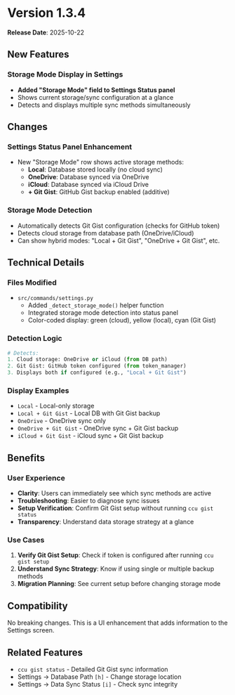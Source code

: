 # Version 1.3.4

**Release Date**: 2025-10-22

## New Features

### Storage Mode Display in Settings
- **Added "Storage Mode" field to Settings Status panel**
- Shows current storage/sync configuration at a glance
- Detects and displays multiple sync methods simultaneously

## Changes

### Settings Status Panel Enhancement
- New "Storage Mode" row shows active storage methods:
  - **Local**: Database stored locally (no cloud sync)
  - **OneDrive**: Database synced via OneDrive
  - **iCloud**: Database synced via iCloud Drive
  - **+ Git Gist**: GitHub Gist backup enabled (additive)

### Storage Mode Detection
- Automatically detects Git Gist configuration (checks for GitHub token)
- Detects cloud storage from database path (OneDrive/iCloud)
- Can show hybrid modes: "Local + Git Gist", "OneDrive + Git Gist", etc.

## Technical Details

### Files Modified
- `src/commands/settings.py`
  - Added `_detect_storage_mode()` helper function
  - Integrated storage mode detection into status panel
  - Color-coded display: green (cloud), yellow (local), cyan (Git Gist)

### Detection Logic
```python
# Detects:
1. Cloud storage: OneDrive or iCloud (from DB path)
2. Git Gist: GitHub token configured (from token_manager)
3. Displays both if configured (e.g., "Local + Git Gist")
```

### Display Examples
- `Local` - Local-only storage
- `Local + Git Gist` - Local DB with Git Gist backup
- `OneDrive` - OneDrive sync only
- `OneDrive + Git Gist` - OneDrive sync + Git Gist backup
- `iCloud + Git Gist` - iCloud sync + Git Gist backup

## Benefits

### User Experience
- **Clarity**: Users can immediately see which sync methods are active
- **Troubleshooting**: Easier to diagnose sync issues
- **Setup Verification**: Confirm Git Gist setup without running `ccu gist status`
- **Transparency**: Understand data storage strategy at a glance

### Use Cases
1. **Verify Git Gist Setup**: Check if token is configured after running `ccu gist setup`
2. **Understand Sync Strategy**: Know if using single or multiple backup methods
3. **Migration Planning**: See current setup before changing storage mode

## Compatibility

No breaking changes. This is a UI enhancement that adds information to the Settings screen.

## Related Features

- `ccu gist status` - Detailed Git Gist sync information
- Settings → Database Path `[h]` - Change storage location
- Settings → Data Sync Status `[i]` - Check sync integrity
